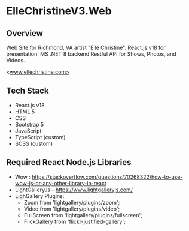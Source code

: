 # ElleChristineV3.Web

## Overview

Web Site for Richmond, VA artist "Elle Christine".  React.js v18 for presentation.
MS .NET 8 backend Restful API for Shows, Photos, and Videos.

<www.ellechristine.com>


## Tech Stack
- React.js v18
- HTML 5
- CSS
- Bootstrap 5
- JavaScript
- TypeScript (custom)
- SCSS (custom)

## Required React Node.js Libraries
- Wow : https://stackoverflow.com/questions/70268322/how-to-use-wow-js-or-any-other-library-in-react
- LightGalleryJs - https://www.lightgalleryjs.com/
- LighGallery Plugins:
    - Zoom from 'lightgallery/plugins/zoom';
    - Video from 'lightgallery/plugins/video';
    - FullScreen from 'lightgallery/plugins/fullscreen';
    - FlickGallery from 'flickr-justified-gallery';
